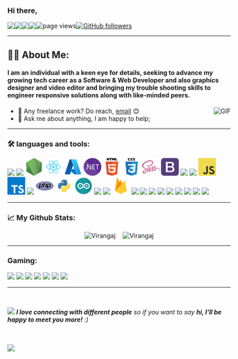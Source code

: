 ### Hi there,
<a href="https://twitter.com/VirangaPasi" target="_blank">
  <img align="left" src="https://img.shields.io/badge/twitter-%231DA1F2.svg?&style=for-the-badge&logo=twitter&logoColor=white" height=25>
</a> 
<a href="https://www.linkedin.com/in/viranga-jayawardana-9521a1181/" target="_blank">
  <img align="left" src="https://img.shields.io/badge/linkedin-%230077B5.svg?&style=for-the-badge&logo=linkedin&logoColor=white" height=25>
</a> 
<a href="https://www.facebook.com/virangapasindu.jayawardana/" target="_blank">
  <img align="left" src="https://img.shields.io/badge/Facebook-%231877F2.svg?&style=for-the-badge&logo=facebook&logoColor=white" height=25>
</a> 
<a href="https://www.instagram.com/pasiya_k9/" target="_blank">
  <img align="left" src="https://img.shields.io/badge/Instagram-%23E4405F.svg?&style=for-the-badge&logo=instagramk&logoColor=white" height=25>
</a> 

<a href="https://github.com/Virangaj" target="_blank">
  <img align="left" src="https://komarev.com/ghpvc/?username=Viranga-pasi" alt="page views" />
</a>
<a href="https://github.com/Viranga-pasi?tab=followers" target="_blank">
  <img alt="GitHub followers" src="https://img.shields.io/github/followers/Virangaj?color=green&logo=github">
</a>
<hr>

## 👨‍💻 About Me:

#### I am an individual with a keen eye for details, seeking to advance my growing tech career as a Software & Web Developer and also graphics designer and video editor and bringing my trouble shooting skills to engineer responsive solutions along with like-minded peers.
 
<img align="right" alt="GIF" src="https://i.pinimg.com/originals/e4/26/70/e426702edf874b181aced1e2fa5c6cde.gif" />
  
- 💼 Any freelance work? Do reach, [email](mailto:virangapasindu4@gmail.com) 😊
- 💬 Ask me about anything, I am happy to help;
<hr>

### 🛠️ languages and tools:

<p>
<img height="40" src="https://1000logos.net/wp-content/uploads/2020/09/Java-Logo.png">
<img height="40" src="https://upload.wikimedia.org/wikipedia/commons/thumb/1/18/C_Programming_Language.svg/1200px-C_Programming_Language.svg.png">
<img height="40" src="https://raw.githubusercontent.com/github/explore/80688e429a7d4ef2fca1e82350fe8e3517d3494d/topics/nodejs/nodejs.png">
<img height="40" src="https://raw.githubusercontent.com/github/explore/80688e429a7d4ef2fca1e82350fe8e3517d3494d/topics/react/react.png">
<img height="40" src="https://raw.githubusercontent.com/github/explore/eaef8552d8b082ffafe2bfc8a5023d47da904aac/topics/azure/azure.png">
<img height="40" src="https://raw.githubusercontent.com/github/explore/93d8a67084f94b2a444e510199a6e7622e5b09a3/topics/dotnet/dotnet.png">
<img height="40" src="https://raw.githubusercontent.com/github/explore/80688e429a7d4ef2fca1e82350fe8e3517d3494d/topics/html/html.png">
<img height="40" src="https://raw.githubusercontent.com/github/explore/80688e429a7d4ef2fca1e82350fe8e3517d3494d/topics/css/css.png">
<img height="40" src="https://raw.githubusercontent.com/github/explore/80688e429a7d4ef2fca1e82350fe8e3517d3494d/topics/sass/sass.png">
<img height="40" src="https://raw.githubusercontent.com/github/explore/80688e429a7d4ef2fca1e82350fe8e3517d3494d/topics/bootstrap/bootstrap.png">
<img height="40" src="https://seeklogo.com/images/T/tailwind-css-logo-5AD4175897-seeklogo.com.png">
<img height="40" src="https://upload.wikimedia.org/wikipedia/commons/thumb/9/93/Wordpress_Blue_logo.png/1200px-Wordpress_Blue_logo.png">
<img height="40" src="https://raw.githubusercontent.com/github/explore/80688e429a7d4ef2fca1e82350fe8e3517d3494d/topics/javascript/javascript.png">
<img height="40" src="https://raw.githubusercontent.com/github/explore/80688e429a7d4ef2fca1e82350fe8e3517d3494d/topics/typescript/typescript.png">
<img height="40" src="https://encrypted-tbn0.gstatic.com/images?q=tbn:ANd9GcQlZcY41b-Y95mT8vD8IBKOqwaL4cWJbsXNwZ2MsVEsLp5XN2evQ2Z3aipv9Zr5JWjARuo&usqp=CAU">
<img height="40" src="https://raw.githubusercontent.com/github/explore/80688e429a7d4ef2fca1e82350fe8e3517d3494d/topics/php/php.png">
<img height="40" src="https://raw.githubusercontent.com/github/explore/80688e429a7d4ef2fca1e82350fe8e3517d3494d/topics/python/python.png">
<img height="40" src="https://raw.githubusercontent.com/github/explore/80688e429a7d4ef2fca1e82350fe8e3517d3494d/topics/arduino/arduino.png">
<img height="40" src="https://download.logo.wine/logo/MySQL/MySQL-Logo.wine.png">
<img height="40" src="https://cdn.iconscout.com/icon/free/png-512/mongodb-2-1175137.png">
<img height="40" src="https://raw.githubusercontent.com/github/explore/80688e429a7d4ef2fca1e82350fe8e3517d3494d/topics/firebase/firebase.png">
<img height="40" src="https://git-scm.com/images/logos/downloads/Git-Icon-1788C.png">
<img height="40" src="https://cdn.freebiesupply.com/logos/large/2x/netlify-logo-png-transparent.png">
<img height="40" src="https://user-images.githubusercontent.com/58588952/132095762-faa1a92a-aa47-4573-b628-f64a9baf1ed0.png">
<img height="40" src="https://seeklogo.com/images/V/visual-studio-code-logo-449D71944F-seeklogo.com.png">
<img height="40" src="https://cdn.freebiesupply.com/logos/large/2x/eclipse-11-logo-png-transparent.png">
  
  
<img height="40" src="https://logos-world.net/wp-content/uploads/2020/11/Adobe-Photoshop-Logo.png">
<img height="40" src="https://upload.wikimedia.org/wikipedia/commons/thumb/c/cb/Adobe_After_Effects_CC_icon.svg/1200px-Adobe_After_Effects_CC_icon.svg.png">
<img height="40" src="https://media.macosicons.com/parse/files/macOSicons/10f4c00360dab77cd694320612498303_low_res_1621923665824.png">
<img height="40" src="https://upload.wikimedia.org/wikipedia/commons/thumb/0/0c/Microsoft_Office_logo_%282013%E2%80%932019%29.svg/1728px-Microsoft_Office_logo_%282013%E2%80%932019%29.svg.png">

  
  
  
</p>
<hr>

### 📈 My Github Stats:

<p  align="center"> 
  <img src="https://github-readme-stats.vercel.app/api?username=Virangaj&show_icons=true&theme=gotham" alt="Virangaj" />
  &nbsp;&nbsp;
  <img src="https://github-readme-stats.vercel.app/api/top-langs/?username=Virangaj&layout=compact&theme=gotham" alt="Virangaj" />
   
<p>
<hr>

### Gaming:
<div display="flex">
  <img src="https://img.shields.io/badge/Steam-%23000000.svg?&style=for-the-badge&logo=steam&logoColor=white" />
  <img src="https://img.shields.io/badge/epic%20games%20-%23000000.svg?&style=for-the-badge&logo=epic%20games&logoColor=white"/>
  <img src="https://img.shields.io/badge/Valorant-%23000000.svg?&style=for-the-badge" />
  <img src="https://img.shields.io/badge/GTA5-%23000000.svg?&style=for-the-badge" />
  <img src="https://img.shields.io/badge/Call%20Of%20Duty%20WARZONE-%23000000.svg?&style=for-the-badge" />
  <img src="https://img.shields.io/badge/PUBG-%23000000.svg?&style=for-the-badge" />
  <img src="https://img.shields.io/badge/counter%20strike-%23000000.svg?&style=for-the-badge&logo=counter-strike" />
</div>
<hr>
<br>

<img src="https://media.giphy.com/media/LnQjpWaON8nhr21vNW/giphy.gif" width="60"> <em><b>I love connecting with different people</b> so if you want to say <b>hi, I'll be happy to meet you more!</b> :)</em>
<br>
<br>
<br>


<img src="https://imgur.com/rilHVxA.png"/>
